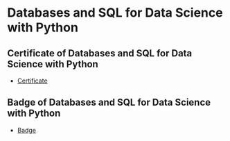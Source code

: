 # Databases and SQL for Data Science with Python
## Certificate of Databases and SQL for Data Science with Python
* [Certificate](https://www.coursera.org/account/accomplishments/verify/EAYAAMHWPF43)
## Badge of Databases and SQL for Data Science with Python
* [Badge](https://www.credly.com/badges/0b231de7-1263-453b-8247-2d6dabd9b6bb)
